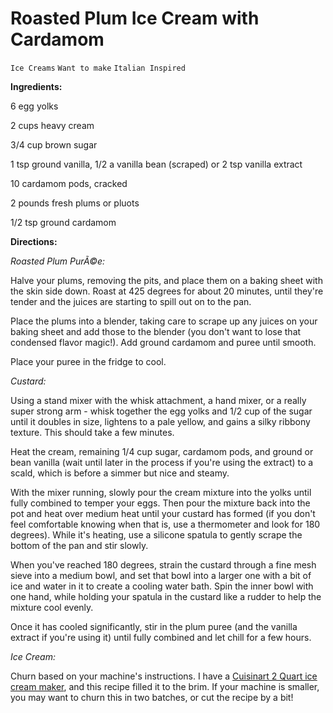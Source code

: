 # Roasted Plum Ice Cream with Cardamom

`Ice Creams` `Want to make` `Italian Inspired`

**Ingredients:**

6 egg yolks 

2 cups heavy cream 

3/4 cup brown sugar 

1 tsp ground vanilla, 1/2 a vanilla bean (scraped) or 2 tsp vanilla extract 

10 cardamom pods, cracked 

2 pounds fresh plums or pluots 

1/2 tsp ground cardamom 

**Directions:** 

_Roasted Plum PurÃ©e:_

Halve your plums, removing the pits, and place them on a baking sheet with the skin side down. Roast at 425 degrees for about 20 minutes, until they're tender and the juices are starting to spill out on to the pan. 

Place the plums into a blender, taking care to scrape up any juices on your baking sheet and add those to the blender (you don't want to lose that condensed flavor magic!). Add ground cardamom and puree until smooth. 

Place your puree in the fridge to cool. 

_Custard:_

Using a stand mixer with the whisk attachment, a hand mixer, or a really super strong arm - whisk together the egg yolks and 1/2 cup of the sugar until it doubles in size, lightens to a pale yellow, and gains a silky ribbony texture. This should take a few minutes. 

Heat the cream, remaining 1/4 cup sugar, cardamom pods, and ground or bean vanilla (wait until later in the process if you're using the extract) to a scald, which is before a simmer but nice and steamy. 

With the mixer running, slowly pour the cream mixture into the yolks until fully combined to temper your eggs. Then pour the mixture back into the pot and heat over medium heat until your custard has formed (if you don't feel comfortable knowing when that is, use a thermometer and look for 180 degrees). While it's heating, use a silicone spatula to gently scrape the bottom of the pan and stir slowly. 

When you've reached 180 degrees, strain the custard through a fine mesh sieve into a medium bowl, and set that bowl into a larger one with a bit of ice and water in it to create a cooling water bath. Spin the inner bowl with one hand, while holding your spatula in the custard like a rudder to help the mixture cool evenly. 

Once it has cooled significantly, stir in the plum puree (and the vanilla extract if you're using it) until fully combined and let chill for a few hours.

_Ice Cream:_

Churn based on your machine's instructions. I have a [Cuisinart 2 Quart ice cream maker](http://amzn.to/1JAVTm0), and this recipe filled it to the brim. If your machine is smaller, you may want to churn this in two batches, or cut the recipe by a bit!
